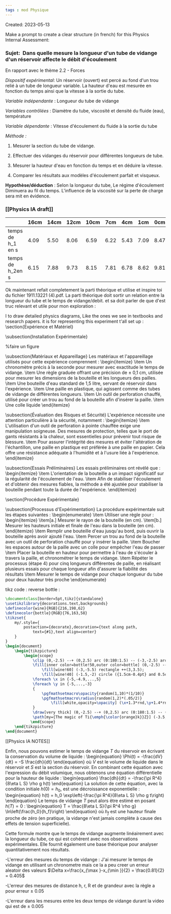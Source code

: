 ```yaml
---
tags : mod Physique
---
```

Created: 2023-05-13

Make a prompt to create a clear structure (in french) for this Physics Internal Assessment:
### **Sujet:**  Dans quelle mesure la longueur d'un tube de vidange d'un réservoir affecte le débit d'écoulement 

En rapport avec le thème 2.2 - Forces

_Dispositif expérimental_: Un réservoir (ouvert) est percé au fond d'un trou relié à un tube de longueur variable. La hauteur d'eau est mesurée en fonction du temps ainsi que la vitesse à la sortie du tube.

_Variable indépendante_ : Longueur du tube de vidange

_Variables contrôlées_ : Diamètre du tube, viscosité et densité du fluide (eau), température

_Variable dépendante_ : Vitesse d'écoulement du fluide à la sortie du tube

_Méthode :_

1. Mesurer la section du tube de vidange.
    
2. Effectuer des vidanges du réservoir pour différentes longueurs de tube.
    
3. Mesurer la hauteur d'eau en fonction du temps et en déduire la vitesse.
    
4. Comparer les résultats aux modèles d'écoulement parfait et visqueux.

**Hypothèse/déduction** :  Selon la longueur du tube, Le régime d'écoulement Diminuera au fil du temps. L'influence de la viscosité sur la perte de charge sera mit en évidence.
### [[Physics IA draft]] 

|  | 16cm | 14cm | 12cm | 10cm | 7cm | 4cm | 1cm | 0cm |
| ---- | ---- | ---- | ---- | ---- | ---- | ---- | ---- | ---- |
| temps de h_1 en s | 4.09 | 5.50 | 8.06 | 6.59 | 6.22 | 5.43 | 7.09 | 8.47 |
| temps de h_2en s | 6.15 | 7.88 | 9.73 | 8.15 | 7.81 | 6.78 | 8.62 | 9.81 |


Ok maintenant refait completement la parti théorique et utilise et inspire toi du fichier 1911.13221 (4).pdf. La parti théorique doit sortir un relation entre la longueur du tube et le temps de vidange/debit. et sa doit parler de que d'est truc relevant et utile pour mon exploration : 

I to draw detailed physics diagrams, Like the ones we see in textbooks and research papers. it is for representing this experiment t'all set up :
\section{Expérience et Matériel}

\subsection{Installation Expérimentale}

%faire un figure

\subsection{Matériaux et Appareillage}
Les matériaux et l'appareillage utilisés pour cette expérience comprennent :
\begin{itemize}
    \item Un chronomètre précis à la seconde pour mesurer avec exactitude le temps de vidange.
    \item Une règle graduée offrant une précision de $\pm$ 0,1 cm, utilisée pour mesurer les dimensions de la bouteille et les longueurs des pailles.
    \item Une bouteille d'eau standard de 1,5 litre, servant de réservoir dans l'expérience.
    \item Une paille en plastique, qui agissent comme des tubes de vidange de différentes longueurs.
    \item Un outil de perforation chauffé, utilisé pour créer un trou au fond de la bouteille afin d'insérer la paille.
    \item Une colle liquide
\end{itemize}

\subsection{Évaluation des Risques et Sécurité}
L'expérience nécessite une attention particulière à la sécurité, notamment :
\begin{itemize}
    \item L'utilisation d'un outil de perforation à pointe chauffée exige une manipulation soigneuse. Des mesures de protection, telles que le port de gants résistants à la chaleur, sont essentielles pour prévenir tout risque de blessure.
    \item Pour assurer l'intégrité des mesures et éviter l'altération de l'échantillon, une paille en plastique est préférée à une paille en papier. Cela offre une résistance adéquate à l'humidité et à l'usure liée à l'expérience.
\end{itemize}

\subsection{Essais Préliminaires}
Les essais préliminaires ont révélé que :
\begin{itemize}
    \item L'orientation de la bouteille a un impact significatif sur la régularité de l'écoulement de l'eau.
    \item Afin de stabiliser l'écoulement et d'obtenir des mesures fiables, la méthode a été ajustée pour stabiliser la bouteille pendant toute la durée de l'expérience.
\end{itemize}

\section{Procédure Expérimentale}

\subsection{Processus d'Expérimentation}
La procédure expérimentale suit les étapes suivantes :
\begin{enumerate}
    \item Utiliser une règle pour :
    \begin{itemize}
        \item[a.] Mesurer le rayon de la bouteille (en cm).
        \item[b.] Mesurer les hauteurs initiale et finale de l'eau dans la bouteille (en cm).
    \end{itemize}
    \item Remplir une bouteille d'eau jusqu'au bord, puis ouvrir la bouteille après avoir ajouté l'eau.
    \item Percer un trou au fond de la bouteille avec un outil de perforation chauffé pour y insérer la paille.
    \item Boucher les espaces autour de la paille avec un colle pour empêcher l'eau de passer
    \item Placer la bouteille en hauteur pour permettre à l'eau de s'écouler à travers la paille, et chronométrer le temps de vidange.
    \item Répéter le processus (étape 4) pour cinq longueurs différentes de paille, en réalisant plusieurs essais pour chaque longueur afin d'assurer la fiabilité des résultats
    \item Mesurer le temps de vidange pour chaque longueur du tube pour deux hauteur très proche
\end{enumerate}

tikz code : 
reverse bottle : 
```latex
\documentclass[border=5pt,tikz]{standalone}
\usetikzlibrary{decorations.text,backgrounds}
\definecolor{wine}{RGB}{216,198,62}
\definecolor{bottle}{RGB}{76,163,58}
\tikzset{
    my/.style={
        postaction={decorate},decoration={text along path,
            text={#1},text align=center}
    }
}
\begin{document}
    \begin{tikzpicture}
        \begin{scope}
            \clip (0,-2.5) --+ (0,2.5) arc (0:180:1.5) -- (-3,-2.5) arc (180:235:3) --+ (0,-.25) --+ (.45,-.25) --+ (.45,.015) (0,-2.5) arc (0:-55:3);
            \fill[inner color=bottle!50,outer color=bottle] (0,-2.5) --+ (0,2.5) arc (0:180:1.5) -- (-3,-2.5) arc (180:235:3) --+ (0,-.25) --+ (.45,-.25) --+ (.45,.015) (0,-2.5) arc (0:-55:3);
                \fill[wine!60] (-3,-5.5) rectangle ++(3,3.5);
                \fill[wine!40] (-1.5,-2) circle ({1.5cm-0.4pt} and 0.5cm);
            \foreach \x in {-5,-4.9,...,5}
            \foreach \y in {-5,...,-3}
            {
                \pgfmathsetmacro\opacity{random(1,10)*(1/10)}
                \pgfmathsetmacro\radius{random(1,2)*(.05/2)}
                    \fill[white,opacity=\opacity] (\x+1.3*rnd,\y+1.4*rnd) circle(\radius);
            }
            \draw[very thick] (0,-2.5) --+ (0,2.5) arc (0:180:1.5) -- (-3,-2.5) arc (180:235:3) --+ (0,-.25) --+ (.45,-.25) --+ (.45,.015) (0,-2.5) arc (0:-55:3);
            \path[my={The magic of Ti{\emph{\color{orange}k}}Z}] (-3.5,.5) arc(-180:0:2 and 1);
           \end{scope}
    \end{tikzpicture}
\end{document}
```

[[Physics IA NOTES]] 

Enfin, nous pouvons estimer le temps de vidange $T$ du réservoir en écrivant la conservation du volume de liquide :
\begin{equation}
\Phi(t) = -\frac{dV}{dt} = -S \frac{dh}{dt}
\end{equation}
où $V$ est le volume de liquide dans le réservoir et $S$ est la section du réservoir.
En combinant cette équation avec l'expression du débit volumique, nous obtenons une équation différentielle pour la hauteur de liquide :
\begin{equation}
\frac{dh}{dt} = -\frac{\pi R^4}{8\eta L S} \rho g h(t)
\end{equation}
La solution de cette équation, avec la condition initiale $h(0) = h_0$, est une décroissance exponentielle :
\begin{equation}
h(t) = h_0 \exp\left(-\frac{\pi R^4}{8\eta L S} \rho g t\right)
\end{equation}
Le temps de vidange $T$ peut alors être estimé en posant $h(T) = 0$ :
\begin{equation}
T = \frac{8\eta L S}{\pi R^4 \rho g} \ln\left(\frac{h_0}{h_f}\right)
\end{equation}
où $h_f$ est une hauteur finale proche de zéro (en pratique, la vidange n'est jamais complète à cause des effets de tension superficielle).

Cette formule montre que le temps de vidange augmente linéairement avec la longueur du tube, ce qui est cohérent avec nos observations expérimentales. Elle fournit également une base théorique pour analyser quantitativement nos résultats.

-L'erreur des mesures du temps de vidange : J'ai mesurer le temps de vidange en utilisant un chronometre mais ce la a peu creer un erreur aleatoir des valeurs $\Delta x=\frac{x_{\max }-x_{\min }}{2} = \frac{0.81}{2} = 0.405$

-L'erreur des mesures de distance h, r, R et de grandeur avec la règle a pour erreur $\pm$ 0.05 

-L'erreur dans les mesures entre les deux temps de vidange durant la video qui est de $\pm$ 0.005 
